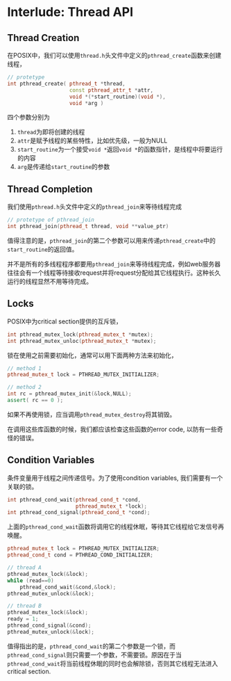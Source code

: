 # Interlude: Thread API
## Thread Creation
在POSIX中，我们可以使用```thread.h```头文件中定义的```pthread_create```函数来创建线程，
```c++
// protetype
int pthread_create( pthread_t *thread,
                    const pthread_attr_t *attr,
                    void *(*start_routine)(void *),
                    void *arg )
```
四个参数分别为
1. ```thread```为即将创建的线程
2. ```attr```是赋予线程的某些特性，比如优先级，一般为NULL
3. ```start_routine```为一个接受```void *```返回```void *```的函数指针，是线程中将要运行的内容
4. ```arg```是传递给```start_routine```的参数

## Thread Completion
我们使用```pthread.h```头文件中定义的```pthread_join```来等待线程完成
```c++
// protetype of pthread_join
int pthread_join(pthread_t thread, void **value_ptr)
```
值得注意的是，```pthread_join```的第二个参数可以用来传递```pthread_create```中的```start_routine```的返回值。

并不是所有的多线程程序都要用```pthread_join```来等待线程完成，例如web服务器往往会有一个线程等待接收request并将request分配给其它线程执行。这种长久运行的线程显然不用等待完成。

## Locks
POSIX中为critical section提供的互斥锁，
```c++
int pthread_mutex_lock(pthread_mutex_t *mutex);
int pthread_mutex_unloc(pthread_mutex_t *mutex);
```
锁在使用之前需要初始化，通常可以用下面两种方法来初始化，
```c++
// method 1
pthread_mutex_t lock = PTHREAD_MUTEX_INITIALIZER;

// method 2
int rc = pthread_mutex_init(&lock,NULL);
assert( rc == 0 );
```
如果不再使用锁，应当调用```pthread_mutex_destroy```将其销毁。

在调用这些库函数的时候，我们都应该检查这些函数的error code, 以防有一些奇怪的错误。

## Condition Variables
条件变量用于线程之间传递信号。为了使用condition variables, 我们需要有一个关联的锁。
```c++
int pthread_cond_wait(pthread_cond_t *cond,
                      pthread_mutex_t *lock);
int pthread_cond_signal(pthread_cond_t *cond);
```
上面的```pthread_cond_wait```函数将调用它的线程休眠，等待其它线程给它发信号再唤醒。
```c++
pthread_mutex_t lock = PTHREAD_MUTEX_INITIALIZER;
pthread_cond_t cond = PTHREAD_COND_INITIALIZER;

// thread A
pthread_mutex_lock(&lock);
while (read==0)
    pthread_cond_wait(&cond,&lock);
pthread_mutex_unlock(&lock);

// thread B
pthread_mutex_lock(&lock);
ready = 1;
pthread_cond_signal(&cond);
pthread_mutex_unlock(&lock);
```
值得指出的是，```pthread_cond_wait```的第二个参数是一个锁，而```pthread_cond_signal```则只需要一个参数，不需要锁。原因在于当```pthread_cond_wait```将当前线程休眠的同时也会解除锁，否则其它线程无法进入critical section. 
